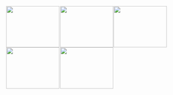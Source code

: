 <img src="https://skygpt.oss-accelerate.aliyuncs.com/gpt/1729564776746011.png" align="left" style="margin-right: 0.1rem; width:  9rem; height: 7rem;" />
<img src="https://skygpt.oss-accelerate.aliyuncs.com/gpt/28ace62d-0cb4-41a9-b3d3-070dfb67e6f2.png" align="left" style="margin-right: 0.1rem; width:  9rem; height: 7rem;" />
<img src="https://skygpt.oss-accelerate.aliyuncs.com/gpt/1729563584616086.png" align="left" style="margin-right: 0.1rem; width:  9rem; height: 7rem;" />
<img src="https://skygpt.oss-accelerate.aliyuncs.com/gpt/1729564261245951.png" align="left" style="margin-right: 0.1rem; width:  9rem; height: 7rem;" />
<img src="https://skygpt.oss-accelerate.aliyuncs.com/gpt/1729565747512671.png" align="left" style=" width:  9rem; height: 7rem;" />
